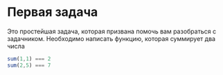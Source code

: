 # Первая задача

Это простейшая задача, которая призвана помочь вам разобраться с задачником.
Необходимо написать функцию, которая суммирует два числа

```js
sum(1,1) === 2
sum(2,5) === 7
```